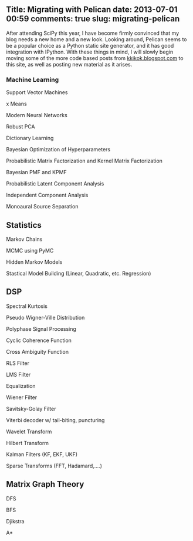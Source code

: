 Title: Migrating with Pelican 
date: 2013-07-01 00:59 
comments: true
slug: migrating-pelican 
---

<!-- PELICAN_BEGIN_SUMMARY -->
After attending SciPy this year, I have become firmly convinced that my blog needs a new home and a new look. 
Looking around, Pelican seems to be a popular choice as a Python static site generator, and it has good integration with
IPython. With these things in mind, I will slowly begin moving some of the more code based posts from [kkjkok.blogspot.com](http://kkjkok.blogspot.com)
to this site, as well as posting new material as it arises.

<!-- PELICAN_END_SUMMARY -->

### Machine Learning ###
Support Vector Machines

x Means

Modern Neural Networks

Robust PCA

Dictionary Learning

Bayesian Optimization of Hyperparameters

Probabilistic Matrix Factorization and Kernel Matrix Factorization

Bayesian PMF and KPMF

Probabilistic Latent Component Analysis

Independent Component Analysis

Monoaural Source Separation


## Statistics ##
Markov Chains

MCMC using PyMC

Hidden Markov Models

Stastical Model Building (Linear, Quadratic, etc. Regression)


## DSP ##
Spectral Kurtosis

Pseudo Wigner-Ville Distribution

Polyphase Signal Processing 

Cyclic Coherence Function

Cross Ambiguity Function

RLS Filter

LMS Filter

Equalization

Wiener Filter

Savitsky-Golay Filter

Viterbi decoder w/ tail-biting, puncturing

Wavelet Transform

Hilbert Transform

Kalman Filters (KF, EKF, UKF)

Sparse Transforms (FFT, Hadamard,....)


## Matrix Graph Theory ##
DFS

BFS

Djikstra

A*

